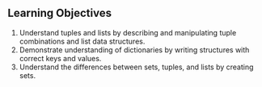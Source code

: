 ## Learning Objectives
1) Understand tuples and lists by describing and manipulating tuple combinations and list data structures.
2) Demonstrate understanding of dictionaries by writing structures with correct keys and values.
3) Understand the differences between sets, tuples, and lists by creating sets.
